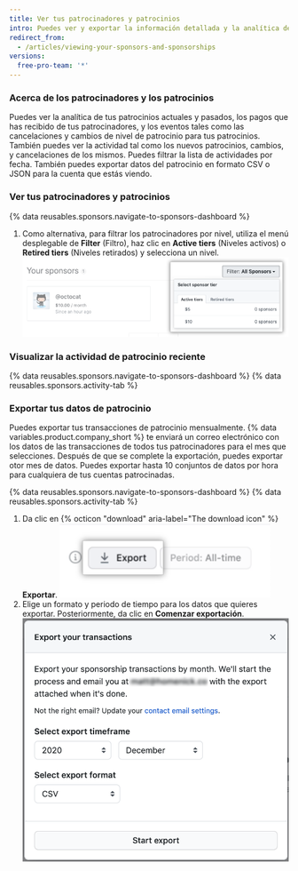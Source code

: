 ```yaml
---
title: Ver tus patrocinadores y patrocinios
intro: Puedes ver y exportar la información detallada y la analítica de tus patrocinadores y patrocinios.
redirect_from:
  - /articles/viewing-your-sponsors-and-sponsorships
versions:
  free-pro-team: '*'
---
```


### Acerca de los patrocinadores y los patrocinios

Puedes ver la analítica de tus patrocinios actuales y pasados, los pagos que has recibido de tus patrocinadores, y los eventos tales como las cancelaciones y cambios de nivel de patrocinio para tus patrocinios. También puedes ver la actividad tal como los nuevos patrocinios, cambios, y cancelaciones de los mismos. Puedes filtrar la lista de actividades por fecha. También puedes exportar datos del patrocinio en formato CSV o JSON para la cuenta que estás viendo.

### Ver tus patrocinadores y patrocinios

{% data reusables.sponsors.navigate-to-sponsors-dashboard %}
1. Como alternativa, para filtrar los patrocinadores por nivel, utiliza el menú desplegable de **Filter** (Filtro), haz clic en **Active tiers** (Niveles activos) o **Retired tiers** (Niveles retirados) y selecciona un nivel. ![Menú desplegable para filtrar por nivel](/assets/images/help/sponsors/filter-drop-down.png)

### Visualizar la actividad de patrocinio reciente

{% data reusables.sponsors.navigate-to-sponsors-dashboard %}
{% data reusables.sponsors.activity-tab %}

### Exportar tus datos de patrocinio

Puedes exportar tus transacciones de patrocinio mensualmente. {% data variables.product.company_short %} te enviará un correo electrónico con los datos de las transacciones de todos tus patrocinadores para el mes que selecciones. Después de que se complete la exportación, puedes exportar otor mes de datos. Puedes exportar hasta 10 conjuntos de datos por hora para cualquiera de tus cuentas patrocinadas.

{% data reusables.sponsors.navigate-to-sponsors-dashboard %}
{% data reusables.sponsors.activity-tab %}
1. Da clic en {% octicon "download" aria-label="The download icon" %} **Exportar**. ![Botón de exportar](/assets/images/help/sponsors/export-all.png)
1. Elige un formato y periodo de tiempo para los datos que quieres exportar. Posteriormente, da clic en **Comenzar exportación**. ![Opciones para exportar datos](/assets/images/help/sponsors/export-your-sponsors.png)